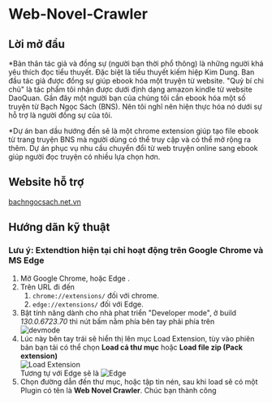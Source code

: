 # Web-Novel-Crawler

## Lời mở đầu
*Bản thân tác giả và đồng sự (người bạn thời phổ thông) là những người khá yêu thích đọc tiểu thuyết. Đặc biệt là tiểu thuyết kiếm hiệp Kim Dung.
Ban đầu tác giả được đồng sự giúp ebook hóa một truyện từ website. "Quỷ bí chi chủ" là tác phẩm tôi nhận được dưới định dạng amazon kindle từ website DaoQuan.
Gần đây một người bạn của chúng tôi cần ebook hóa một số truyện từ Bạch Ngọc Sách (BNS). Nên tôi nghĩ nên hiện thực hóa nó dưới sự hỗ trợ là người đồng sự của tôi. 

*Dự án ban dầu hướng đến sẽ là một chrome extension giúp tạo file ebook từ trang truyện BNS mà người dùng có thể truy cập và có thể mở rộng ra thêm.
Dự án phục vụ nhu cầu chuyển đổi từ web truyện online sang ebook giúp người đọc truyện có nhiều lựa chọn hơn.


## Website hỗ trợ
[bachngocsach.net.vn](https://bachngocsach.net.vn/)


## Hướng dãn kỹ thuật

### Lưu ý: Extendtion hiện tại chỉ hoạt động trên Google Chrome và MS Edge
1. Mở Google Chrome, hoặc Edge .
2. Trên URL đi đến 
    1. ```chrome://extensions/``` đối với chrome.
    2. ```edge://extensions/``` đối với Edge.
3. Bật tính năng dành cho nhà phat triển "Developer mode", ở build *130.0.6723.70* thì nút bấm nằm phía bên tay phải phía trên     
![devmode](https://i.ibb.co/N3DYNWC/devmode.png)
4. Lúc này bên tay trái sẽ hiển thị lên mục Load Extension, tùy vào phiên bản bạn tải có thể chọn **Load cả thư mục** hoặc **Load file zip (Pack extension)**         
![Load Extension](https://i.ibb.co/VvBXmzb/load.png)             
Tương tự với Edge sẽ là ![Edge](https://i.ibb.co/7vxfQr2/edge.png)  
5. Chọn đường dẫn đến thư mục, hoặc tập tin nén, sau khi load sẽ có một Plugin có tên là **Web Novel Crawler**.
Chúc bạn thành công